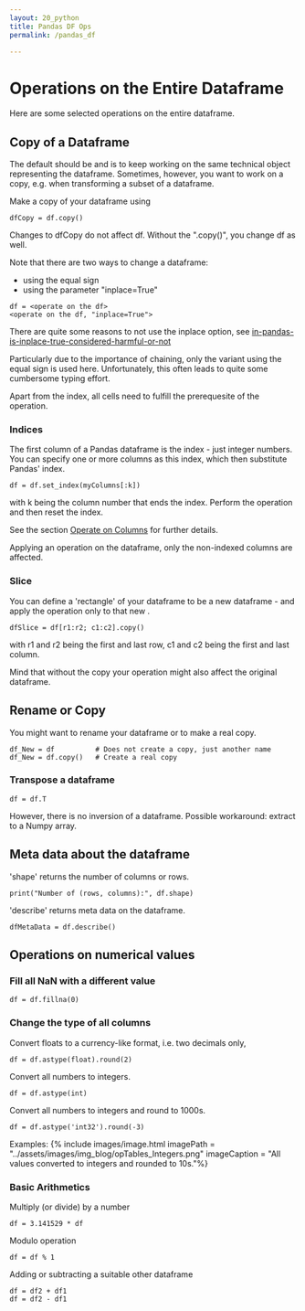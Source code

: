 ```yaml
---
layout: 20_python
title: Pandas DF Ops
permalink: /pandas_df

---
```


# Operations on the Entire Dataframe

Here are some selected operations on the entire dataframe.

## Copy of a Dataframe

The default should be and is to keep working on the same technical object representing the dataframe. Sometimes, however, you want to work on a copy, e.g. when transforming a subset of a dataframe.

Make a copy of your dataframe using

>
    dfCopy = df.copy()

Changes to dfCopy do not affect df. Without the ".copy()", you change df as well. 

Note that there are two ways to change a dataframe: 
- using the equal sign
- using the parameter "inplace=True"

>
    df = <operate on the df>
    <operate on the df, "inplace=True">

There are quite some reasons to not use the inplace option, see [in-pandas-is-inplace-true-considered-harmful-or-not](
https://stackoverflow.com/questions/45570984/in-pandas-is-inplace-true-considered-harmful-or-not)

 Particularly due to the importance of chaining, only the variant using the equal sign is used here. Unfortunately, this often leads to quite some cumbersome typing effort.


Apart from the index, all cells need to fulfill the prerequesite of the operation.

### Indices

The first column of a Pandas dataframe is the index - just integer numbers.
You can specify one or more columns as this index, which then substitute Pandas' index.

>
    df = df.set_index(myColumns[:k])

with k being the column number that ends the index.
Perform the operation and then reset the index.

See the section [Operate on Columns](pandas_columns) for further details.

Applying an operation on the dataframe, only the non-indexed columns are affected. 

### Slice

You can define a 'rectangle' of your dataframe to be a new dataframe - and apply the operation only to that new .

>
    dfSlice = df[r1:r2; c1:c2].copy()

with r1 and r2 being the first and last row, c1 and c2 being the first and last column.

Mind that without the copy your operation might also affect the original dataframe. 

## Rename or Copy

You might want to rename your dataframe or to make a real copy.

>
    df_New = df          # Does not create a copy, just another name
    df_New = df.copy()   # Create a real copy 

### Transpose a dataframe

>
    df = df.T

However, there is no inversion of a dataframe.
Possible workaround: extract to a Numpy array. 

## Meta data about the dataframe

'shape' returns the number of columns or rows. 

>
    print("Number of (rows, columns):", df.shape)

'describe' returns meta data on the dataframe.

>
    dfMetaData = df.describe()

## Operations on numerical values

### Fill all NaN with a different value
>
    df = df.fillna(0)

### Change the type of all columns

Convert floats to a currency-like format, i.e. two decimals only,
>
    df = df.astype(float).round(2)

Convert all numbers  to integers.
>
    df = df.astype(int)

Convert all numbers to integers and round to 1000s. 
>
    df = df.astype('int32').round(-3)

Examples: 
{% include images/image.html imagePath = "../assets/images/img_blog/opTables_Integers.png" imageCaption = "All values converted to integers and rounded to 10s."%}

### Basic Arithmetics

Multiply (or divide) by a number

>
    df = 3.141529 * df

Modulo operation
>
    df = df % 1

Adding or subtracting a suitable other dataframe
>
    df = df2 + df1
    df = df2 - df1
